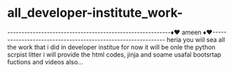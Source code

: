 # all_developer-institute_work-
----------------------------------------------------------♦♥ ameen ♦♥------------------------------------------------------------- 
heria you wiil sea all the work that i did in developer institue
for now it will be onle the python scrpist litter i will provide the html codes, jinja and soame usafal bootsrtap fuctions
and videos also...


